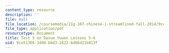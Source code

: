 ```yaml
---
content_type: resource
description: ''
file: null
file_location: /coursemedia/21g-107-chinese-i-streamlined-fall-2014/9ce513663dd0b6d31622bd66d21b813f_MIT21G_107F14_Test_5.pdf
file_type: application/pdf
resourcetype: Document
title: Test 5 on Daxue Yuwen Lessons 5-6
uid: 9ce51366-3dd0-b6d3-1622-bd66d21b813f
---
```

